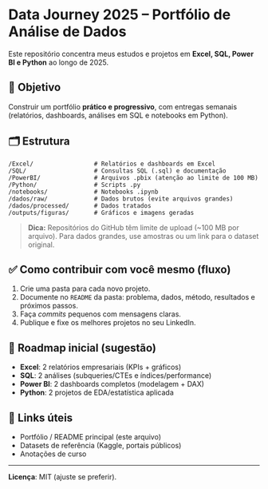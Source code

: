 # Data Journey 2025 – Portfólio de Análise de Dados

Este repositório concentra meus estudos e projetos em **Excel, SQL, Power BI e Python** ao longo de 2025.

## 🎯 Objetivo
Construir um portfólio **prático e progressivo**, com entregas semanais (relatórios, dashboards, análises em SQL e notebooks em Python).

## 🗂️ Estrutura
```
/Excel/                 # Relatórios e dashboards em Excel
/SQL/                   # Consultas SQL (.sql) e documentação
/PowerBI/               # Arquivos .pbix (atenção ao limite de 100 MB)
/Python/                # Scripts .py
/notebooks/             # Notebooks .ipynb
/dados/raw/             # Dados brutos (evite arquivos grandes)
/dados/processed/       # Dados tratados
/outputs/figuras/       # Gráficos e imagens geradas
```

> **Dica:** Repositórios do GitHub têm limite de upload (~100 MB por arquivo). Para dados grandes, use amostras ou um link para o dataset original.

## ✅ Como contribuir com você mesmo (fluxo)
1. Crie uma pasta para cada novo projeto.
2. Documente no `README` da pasta: problema, dados, método, resultados e próximos passos.
3. Faça *commits* pequenos com mensagens claras.
4. Publique e fixe os melhores projetos no seu LinkedIn.

## 📌 Roadmap inicial (sugestão)
- **Excel**: 2 relatórios empresariais (KPIs + gráficos)
- **SQL**: 2 análises (subqueries/CTEs e índices/performance)
- **Power BI**: 2 dashboards completos (modelagem + DAX)
- **Python**: 2 projetos de EDA/estatística aplicada

## 🔗 Links úteis
- Portfólio / README principal (este arquivo)
- Datasets de referência (Kaggle, portais públicos)
- Anotações de curso

---
**Licença**: MIT (ajuste se preferir).